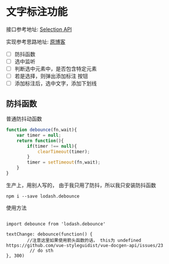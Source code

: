 # 文字标注功能

接口参考地址:
[Selection API](https://developer.mozilla.org/zh-CN/docs/Web/API/Selection)

实现参考思路地址:
[原博客](https://juejin.cn/post/6854573210638221320)

- [ ] 防抖函数
- [ ] 选中监听
- [ ] 判断选中元素中，是否包含特定元素
- [ ] 若是选择，则弹出添加标注 按钮
- [ ] 添加标注后，选中文字，添加下划线

## 防抖函数

普通防抖动函数

```javascript
function debounce(fn,wait){
    var timer = null;
    return function(){
        if(timer !== null){
            clearTimeout(timer);
        }
        timer = setTimeout(fn,wait);
    }
}
```

生产上，用别人写的， 由于我只用了防抖，所以我只安装防抖函数

```
npm i --save lodash.debounce
```

使用方法

```

import debounce from 'lodash.debounce'

textChange: debounce(function() {
        //注意这里如果使用箭头函数的话， this为 undefined https://github.com/vue-styleguidist/vue-docgen-api/issues/23
         // do sth
}, 300)

```

